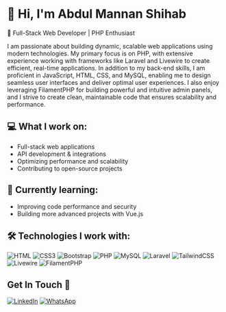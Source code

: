 # 👋 Hi, I'm Abdul Mannan Shihab
🚀 Full-Stack Web Developer | PHP Enthusiast

I am passionate about building dynamic, scalable web applications using modern technologies. My primary focus is on PHP, with extensive experience working with frameworks like Laravel and Livewire to create efficient, real-time applications. In addition to my back-end skills, I am proficient in JavaScript, HTML, CSS, and MySQL, enabling me to design seamless user interfaces and deliver optimal user experiences. I also enjoy leveraging FilamentPHP for building powerful and intuitive admin panels, and I strive to create clean, maintainable code that ensures scalability and performance.

## 💻 What I work on:

- Full-stack web applications
- API development & integrations
- Optimizing performance and scalability
- Contributing to open-source projects

## 🌱 Currently learning:

- Improving code performance and security
- Building more advanced projects with Vue.js

## 🛠️ Technologies I work with:

![HTML](https://img.shields.io/badge/HTML5-E34F26?style=flat-square&logo=html5&logoColor=white)
![CSS3](https://img.shields.io/badge/CSS3-1572B6?style=flat-square&logo=css3&logoColor=white)
![Bootstrap](https://img.shields.io/badge/Bootstrap-563D7C?style=flat-square&logo=bootstrap&logoColor=white)
![PHP](https://img.shields.io/badge/PHP-777BB4?style=flat-square&logo=php&logoColor=white)
![MySQL](https://img.shields.io/badge/MySQL-005C84?style=flat-square&logo=mysql&logoColor=white)
![Laravel](https://img.shields.io/badge/Laravel-FF2D20?style=flat-square&logo=laravel&logoColor=white)
![TailwindCSS](https://img.shields.io/badge/Tailwind_CSS-38B2AC?style=flat-square&logo=tailwind-css&logoColor=white)
![Livewire](https://img.shields.io/badge/Livewire-4A5568?style=flat-square&logo=livewire&logoColor=white)
![FilamentPHP](https://img.shields.io/badge/Filament-38A169?style=flat-square&logo=filament-php&logoColor=white) 

## **Get In Touch 👀**

[![LinkedIn](https://img.shields.io/badge/LinkedIn-0077B5?style=flat-square&logo=linkedin&logoColor=white)](https://www.linkedin.com/in/MannanShihab/)
[![WhatsApp](https://img.shields.io/badge/WhatsApp-25D366?style=flat-square&logo=whatsapp&logoColor=white)](https://wa.me/+8801317684842)
